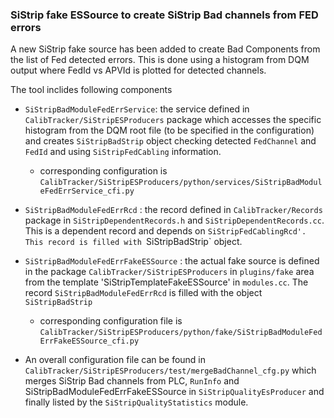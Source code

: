 ### SiStrip fake ESSource to create SiStrip Bad channels from FED errors

A new SiStrip fake source has been added to create Bad Components from the list of Fed detected errors. This
is done using a histogram from DQM output where FedId vs APVId is plotted for detected channels.

The tool inclides following components

 - `SiStripBadModuleFedErrService`: the service defined in `CalibTracker/SiStripESProducers` package which 
   accesses the specific histogram from the DQM root file (to be specified in the configuration) and creates
   `SiStripBadStrip` object checking detected `FedChannel` and `FedId` and using `SiStripFedCabling` information.

    - corresponding configuration is `CalibTracker/SiStripESProducers/python/services/SiStripBadModuleFedErrService_cfi.py`

 - `SiStripBadModuleFedErrRcd` : the record defined in `CalibTracker/Records` package in `SiStripDependentRecords.h`
    and `SiStripDependentRecords.cc`. This is a dependent record and depends on `SiStripFedCablingRcd'. This record
    is filled with `SiStripBadStrip` object.

 - `SiStripBadModuleFedErrFakeESSource` : the actual fake source is defined in the package `CalibTracker/SiStripESProducers` 
   in `plugins/fake` area from the  template 'SiStripTemplateFakeESSource' in `modules.cc`. The record `SiStripBadModuleFedErrRcd`
   is filled with the object `SiStripBadStrip`

    - corresponding configuration file is `CalibTracker/SiStripESProducers/python/fake/SiStripBadModuleFedErrFakeESSource_cfi.py`

 - An overall configuration file can be found in `CalibTracker/SiStripESProducers/test/mergeBadChannel_cfg.py` which merges
   SiStrip Bad channels from PLC, `RunInfo` and SiStripBadModuleFedErrFakeESSource in `SiStripQualityEsProducer` and finally
   listed by the `SiStripQualityStatistics` module.
